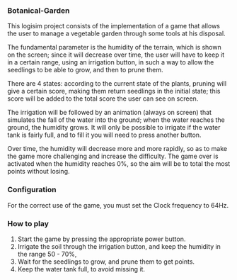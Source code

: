### Botanical-Garden
This logisim project consists of the implementation of a game that allows the user to manage a vegetable garden through some tools at his disposal.

The fundamental parameter is the humidity of the terrain, which is shown on the screen; since it will decrease over time, the user will have to keep it in a certain range, using an irrigation button, in such a way to allow the seedlings to be able to grow, and then to prune them. 

There are 4 states:
according to the current state of the plants, pruning will give a certain score, making them return seedlings in the initial state; 
this score will be added to the total score the user can see on screen. 

The irrigation will be followed by an animation (always on screen) that simulates the fall of the water into the ground; when the water reaches the ground, the humidity grows. 
It will only be possible to irrigate if the water tank is fairly full, and to fill it you will need to press another button. 

Over time, the humidity will decrease more and more rapidly, so as to make the game more challenging and increase the difficulty. The game over is activated when the humidity reaches 0%, so the aim will be to total the most points without losing.

### Configuration
For the correct use of the game, you must set the Clock frequency to 64Hz.
### How to play
1. Start the game by pressing the appropriate power button.
2. Irrigate the soil through the irrigation button, and keep the humidity in the range 50 -
70%,
3. Wait for the seedlings to grow, and prune them to get points.
4. Keep the water tank full, to avoid missing it.

